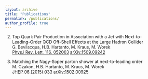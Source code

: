 ```yaml
---
layout: archive
title: "Publications"
permalink: /publications/
author_profile: true
---
```



2) Top Quark Pair Production in Association with a Jet with Next-to-Leading-Order QCD Off-Shell Effects at the Large Hadron Collider  
   G. Bevilacqua, H.B. Hartanto, M. Kraus, M. Worek  
   [Phys.i Rev. Lett. 116, 052003](https://doi.org/10.1103/PhysRevLett.116.052003) [arXiv:1509.09242](https://arxiv.org/abs/1509.09242)

1) Matching the Nagy-Soper parton shower at next-to-leading order  
   M. Czakon, H.B. Hartanto, M. Kraus, M. Worek  
   [JHEP 06 (2015) 033](https://doi.org/10.1007/JHEP06(2015)033) [arXiv:1502.00925](https://arxiv.org/abs/1502.00925)
